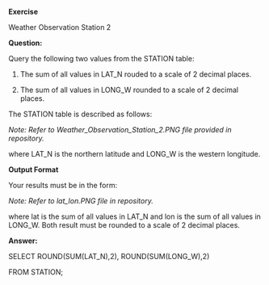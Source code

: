 **Exercise**

Weather Observation Station 2

**Question:**

Query the following two values from the STATION table:

1. The sum of all values in LAT_N rouded to a scale of 2 decimal places.

2. The sum of all values in LONG_W rounded to a scale of 2 decimal places.

The STATION table is described as follows:

*Note: Refer to Weather_Observation_Station_2.PNG file provided in repository.*

where LAT_N is the northern latitude and LONG_W is the western longitude.

**Output Format**

Your results must be in the form:

*Note: Refer to lat_lon.PNG file in repository.*

where lat is the sum of all values in LAT_N and lon is the sum of all values in LONG_W. Both result must be rounded to a scale of 2 decimal places.

**Answer:**

SELECT ROUND(SUM(LAT_N),2), ROUND(SUM(LONG_W),2)

FROM STATION;
